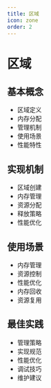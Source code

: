 ```yaml
---
title: 区域
icon: zone
order: 2
---
```


# 区域

## 基本概念
- 区域定义
- 内存分配
- 管理机制
- 使用场景
- 性能特性

## 实现机制
- 区域创建
- 内存管理
- 资源分配
- 释放策略
- 性能优化

## 使用场景
- 内存管理
- 资源控制
- 性能优化
- 内存回收
- 资源复用

## 最佳实践
- 管理策略
- 实现规范
- 性能优化
- 调试技巧
- 维护建议

